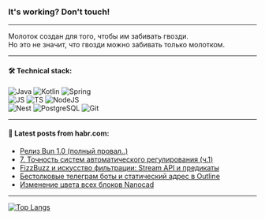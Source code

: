 ### It's working? Don't touch!

---
Молоток создан для того, чтобы им забивать гвозди. <br>
Но это не значит, что гвозди можно забивать только молотком.

---

#### 🛠️ Technical stack:

![Java](https://img.shields.io/badge/Java-informational?logo=Oracle&style=flat&logoColor=white&color=FF4500)
![Kotlin](https://img.shields.io/badge/Kotlin-informational?logo=Kotlin&style=flat&logoColor=white&color=774D97)
![Spring](https://img.shields.io/badge/SpringBoot-informational?logo=SpringBoot&style=flat&logoColor=white&color=6DB33F) <br>
![JS](https://img.shields.io/badge/JS-informational?logo=javaScript&style=flat&logoColor=black&color=F7Df1E)
![TS](https://img.shields.io/badge/TypeScript-informational?logo=typeScript&style=flat&logoColor=black&color=0667A8)
![NodeJS](https://img.shields.io/badge/NodeJS-informational?logo=node.js&style=flat&logoColor=white&color=70A760) <br>
![Nest](https://img.shields.io/badge/NestJS-informational?logo=NestJS&style=flat&logoColor=white&color=E0234E)
![PostgreSQL](https://img.shields.io/badge/PostgreSQL-informational?logo=PostgreSQL&style=flat&logoColor=white&color=DAA520)
![Git](https://img.shields.io/badge/Git-informational?logo=git&style=flat&logoColor=white&color=778899)

___

#### 💬 Latest posts from habr.com:

<!-- BLOG-POST-LIST:START -->
- [Релиз Bun 1.0 &lpar;полный провал..&rpar;](https://habr.com/ru/articles/760376/?utm_source=habrahabr&utm_medium=rss&utm_campaign=760376)
- [7. Точность систем автоматического регулирования &lpar;ч.1&rpar;](https://habr.com/ru/articles/760364/?utm_source=habrahabr&utm_medium=rss&utm_campaign=760364)
- [FizzBuzz и искусство фильтрации: Stream API и предикаты](https://habr.com/ru/articles/760090/?utm_source=habrahabr&utm_medium=rss&utm_campaign=760090)
- [Бестолковые телеграм боты и статический адрес в Outline](https://habr.com/ru/articles/760344/?utm_source=habrahabr&utm_medium=rss&utm_campaign=760344)
- [Изменение цвета всех блоков Nanocad](https://habr.com/ru/articles/760342/?utm_source=habrahabr&utm_medium=rss&utm_campaign=760342)
<!-- BLOG-POST-LIST:END -->

---
[![Top Langs](https://github-readme-stats-git-master-advtsetting-gmailcom.vercel.app/api/top-langs/?username=zloylis&langs_count=10&hide_title=false&title_color=e6edf3&size_weight=0.5&count_weight=0.5&layout=compact&hide_border=true&theme=dracula)](https://github.com/zloylis)

<!-- ![GitHub stats](https://github-readme-stats-git-master-advtsetting-gmailcom.vercel.app/api?username=zloylis&show_icons=true&hide_border=true&theme=dracula&hide_title=true&include_all_commits=true&count_private=true&hide=contribs&hide_rank=true) -->
